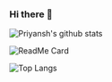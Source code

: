 ### Hi there 👋

<!--
**prik-k/prik-k** is a ✨ _special_ ✨ repository because its `README.md` (this file) appears on your GitHub profile.

Here are some ideas to get you started:

- 🔭 I’m currently working on ...
- 🌱 I’m currently learning ...
- 👯 I’m looking to collaborate on ...
- 🤔 I’m looking for help with ...
- 💬 Ask me about ...
- 📫 How to reach me: ...
- 😄 Pronouns: ...
- ⚡ Fun fact: ...
-->



![Priyansh's github stats](https://github-readme-stats.vercel.app/api?username=prik-k&show_icons=true&theme=gradient)

![ReadMe Card](https://github-readme-stats.vercel.app/api/pin/?username=prik-k&repo=prik-k.github.io)

![Top Langs](https://github-readme-stats.vercel.app/api/top-langs/?username=prik-k&layout=compact)
